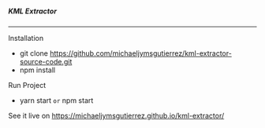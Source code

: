 ##### KML Extractor
---

Installation
- git clone https://github.com/michaeljymsgutierrez/kml-extractor-source-code.git
- npm install

Run Project
- yarn start `or` npm start


See it live on https://michaeljymsgutierrez.github.io/kml-extractor/
